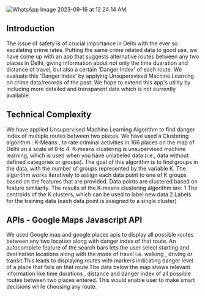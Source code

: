 

<div align="center">
  
</div>

![WhatsApp Image 2023-09-16 at 12 24 14 AM](https://github.com/ashish6523/Reddit_heatmap/assets/108401537/70ca9552-1096-44d1-8c9d-78717d162766)



## Introduction
The issue of safety is of crucial importance in Delhi with the ever so escalating crime rates. Putting the same crime related data to good use, we have come up with an app that suggests alternative routes between any two places in Delhi, giving information about not only the time duaration and distance of travel, but also a certain 'Danger Index' of each route. We evaluate this 'Danger Index' by applying Unsupersvised Machine Learning on crime data/records of the past. We hope to extend this app's utility by including more detailed and transparent data which is not currently available.

## Technical Complexity
We have applied Unsupervised Machine Learning Algorithm to find danger index of multiple routes between two places.
We have used a Clustering algorithm : K-Means , to rate criminal activities in 166 places on the map of Delhi on a scale of 0 to 4. K-means clustering is unsupervised machine learning, which is used when you have unlabeled data (i.e., data without defined categories or groups). The goal of this algorithm is to find groups in the data, with the number of groups represented by the variable K. The algorithm works iteratively to assign each data point to one of K groups based on the features that are provided. Data points are clustered based on feature similarity. The results of the K-means clustering algorithm are: 1.The centroids of the K clusters, which can be used to label new data 2.Labels for the training data (each data point is assigned to a single cluster)

## APIs - Google Maps Javascript API
We used Google map and google places apis to display all possible routes between any two location along with danger index of that route. An autocomplete feature of the search bars lets the user select starting and destination locations along with the mode of travel i.e. walking , driving or transit.This leads to displaying routes with markers indicating danger level of a place that falls on that route.The data below the map shows relevant information like time durations , distance and danger index of all possible routes between two places entered. This would enable user to make smart decisions while choosing any route.





